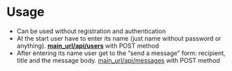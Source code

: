 <h1>  Usage  </h1>

<ul>
    <li>
        Can be used without registration and authentication
    </li>
    <li>
        At the start user have to enter its name (just name without password or anything). <b><a href="/">main_url/api/users</a></b> with POST method
    </li>
    <li>
        After entering its name user get to the “send a message” form: recipient, title and the message body. <a href="/">main_url/api/messages</a> with POST method
    </li>
    
</ul>
